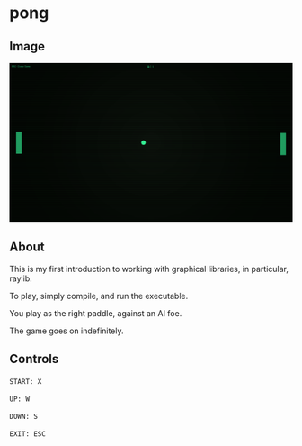 # pong

## Image

![An image of the game](https://github.com/FionnCL/pong/blob/main/README-image.png)

## About

This is my first introduction to working with graphical libraries, in particular, raylib.

To play, simply compile, and run the executable.

You play as the right paddle, against an AI foe.

The game goes on indefinitely.

## Controls

`START: X`

`UP: W`

`DOWN: S`

`EXIT: ESC`
